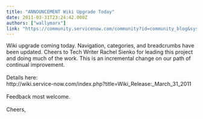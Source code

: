 ```yaml
---
title: "ANNOUNCEMENT Wiki Upgrade Today"
date: 2011-03-31T23:24:42.000Z
authors: ["wallymarx"]
link: "https://community.servicenow.com/community?id=community_blog&sys_id=f4dd66e9dbd0dbc01dcaf3231f96194b"
---
```

<p>Wiki upgrade coming today. Navigation, categories, and breadcrumbs have been updated. Cheers to Tech Writer Rachel Sienko for leading this project and doing much of the work. This is an incremental change on our path of continual improvement. <br /><br />Details here:<br />http://wiki.service-now.com/index.php?title=Wiki_Release:_March_31_2011<br /><br />Feedback most welcome.<br /><br />Cheers,</p>